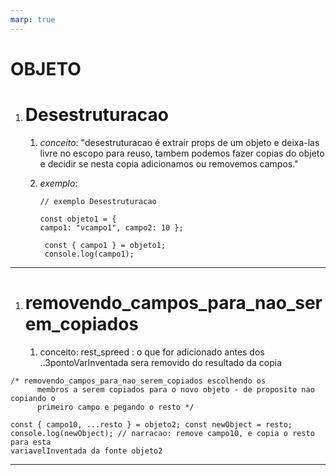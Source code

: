```yaml
---
marp: true
---
```


# OBJETO

1. # Desestruturacao
   1. _conceito_: "desestruturacao é extrair props de um objeto e deixa-las
      livre no escopo para reuso, tambem podemos fazer copias do objeto e
      decidir se nesta copia adicionamos ou removemos campos."

   2. _exemplo_:
      ```
      // exemplo Desestruturacao 

      const objeto1 = {
      campo1: "vcampo1", campo2: 10 };

       const { campo1 } = objeto1;
       console.log(campo1);
      ```

---

1. # removendo_campos_para_nao_serem_copiados
   1. conceito: rest_spreed : o que for adicionado antes dos
      ..3pontoVarInventada sera removido do resultado da copia

```
/* removendo_campos_para_nao_serem_copiados escolhendo os
      membros a serem copiados para o novo objeto - de proposito nao copiando o
      primeiro campo e pegando o resto */

const { campo10, ...resto } = objeto2; const newObject = resto;
console.log(newObject); // narracao: remove campo10, e copia o resto para esta
variavelInventada da fonte objeto2
```

---

